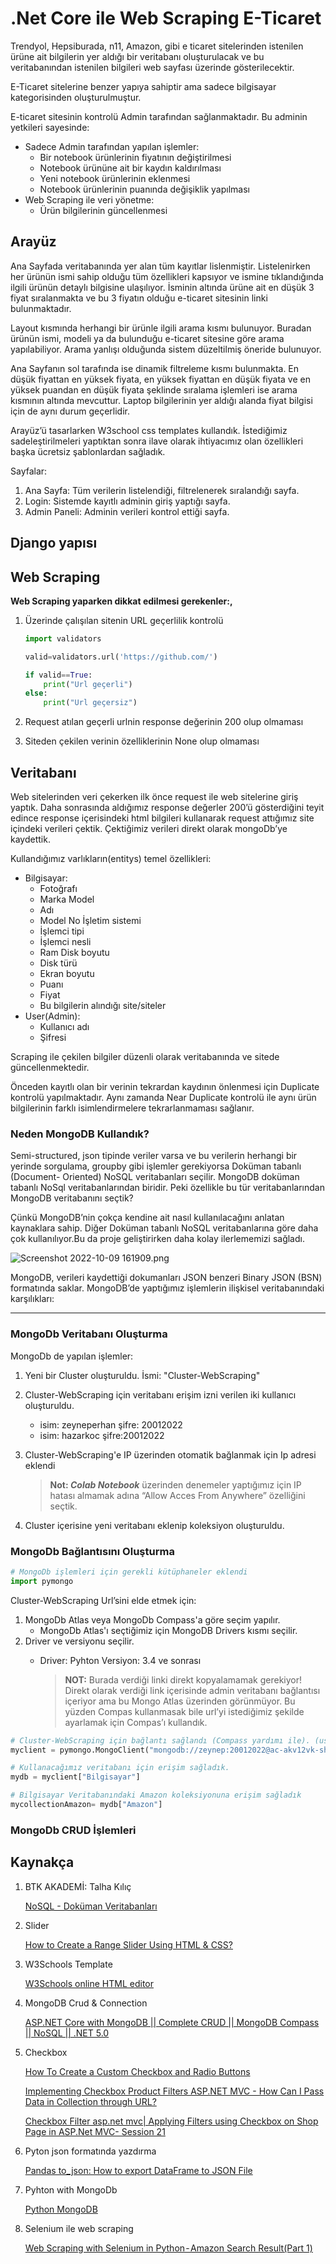 # .Net Core ile Web Scraping E-Ticaret

Trendyol, Hepsiburada, n11, Amazon, gibi e ticaret sitelerinden istenilen ürüne ait bilgilerin yer aldığı bir veritabanı oluşturulacak ve bu veritabanından istenilen bilgileri web sayfası üzerinde gösterilecektir.

E-Ticaret sitelerine benzer yapıya sahiptir ama sadece bilgisayar kategorisinden oluşturulmuştur.

E-ticaret sitesinin kontrolü Admin tarafından sağlanmaktadır. Bu adminin yetkileri sayesinde:

- Sadece Admin tarafından yapılan işlemler:
    - Bir notebook ürünlerinin fiyatının değiştirilmesi
    - Notebook ürününe ait bir kaydın kaldırılması
    - Yeni notebook ürünlerinin eklenmesi
    - Notebook ürünlerinin puanında değişiklik yapılması
- Web Scraping ile veri yönetme:
    - Ürün bilgilerinin güncellenmesi

## Arayüz

Ana Sayfada veritabanında yer alan tüm kayıtlar lislenmiştir. Listelenirken her ürünün ismi sahip olduğu tüm özellikleri kapsıyor ve ismine tıklandığında ilgili ürünün detaylı bilgisine ulaşılıyor. İsminin altında ürüne ait en düşük 3 fiyat sıralanmakta ve bu 3 fiyatın olduğu e-ticaret sitesinin linki bulunmaktadır.

Layout kısmında herhangi bir ürünle ilgili arama kısmı bulunuyor. Buradan ürünün ismi, modeli ya da bulunduğu e-ticaret sitesine göre arama yapılabiliyor. Arama yanlışı olduğunda sistem düzeltilmiş öneride bulunuyor.

Ana Sayfanın sol tarafında ise dinamik filtreleme kısmı bulunmakta. En düşük fiyattan en yüksek fiyata, en yüksek fiyattan en düşük fiyata ve en 
yüksek puandan en düşük fiyata şeklinde sıralama işlemleri ise arama kısmının altında mevcuttur. Laptop bilgilerinin yer aldığı alanda fiyat bilgisi için de aynı durum geçerlidir.

Arayüz’ü tasarlarken W3school css templates kullandık. İstediğimiz sadeleştirilmeleri yaptıktan sonra ilave olarak ihtiyacımız olan özellikleri başka ücretsiz şablonlardan sağladık.

Sayfalar: 

1. Ana Sayfa: Tüm verilerin listelendiği, filtrelenerek sıralandığı sayfa.
2. Login: Sistemde kayıtlı adminin giriş yaptığı sayfa.
3. Admin Paneli: Adminin verileri kontrol ettiği sayfa.

## Django yapısı

## Web Scraping

**Web Scraping yaparken dikkat edilmesi gerekenler:,**

1. Üzerinde çalışılan sitenin URL geçerlilik kontrolü
    
    ```python
    import validators
    
    valid=validators.url('https://github.com/')
    
    if valid==True:
        print("Url geçerli")
    else:
        print("Url geçersiz")
    ```
    
2. Request atılan geçerli urlnin response değerinin 200 olup olmaması
3. Siteden çekilen verinin özelliklerinin None olup olmaması

## Veritabanı

Web sitelerinden veri çekerken ilk önce request ile web sitelerine giriş yaptık. Daha sonrasında aldığımız response değerler 200’ü gösterdiğini teyit edince response içerisindeki html bilgileri kullanarak request attığımız site içindeki verileri çektik. Çektiğimiz verileri direkt olarak mongoDb’ye kaydettik.

Kullandığımız varlıkların(entitys) temel özellikleri: 

- Bilgisayar:
    - Fotoğrafı
    - Marka Model
    - Adı
    - Model No İşletim sistemi
    - İşlemci tipi
    - İşlemci nesli
    - Ram Disk boyutu
    - Disk türü
    - Ekran boyutu
    - Puanı
    - Fiyat
    - Bu bilgilerin alındığı site/siteler
- User(Admin):
    - Kullanıcı adı
    - Şifresi

Scraping ile çekilen bilgiler düzenli olarak veritabanında ve sitede güncellenmektedir. 

Önceden kayıtlı olan bir verinin tekrardan kaydının önlenmesi için Duplicate kontrolü yapılmaktadır. Aynı zamanda Near Duplicate kontrolü ile aynı ürün bilgilerinin farklı isimlendirmelere tekrarlanmaması sağlanır. 

### Neden MongoDB Kullandık?

Semi-structured, json tipinde veriler varsa ve bu verilerin herhangi bir yerinde sorgulama, groupby gibi işlemler gerekiyorsa Doküman tabanlı (Document- Oriented) NoSQL veritabanları seçilir. MongoDB doküman tabanlı NoSql veritabanlarından biridir. Peki özellikle bu tür veritabanlarından MongoDB veritabanını seçtik?

Çünkü MongoDB’nin çokça kendine ait nasıl kullanılacağını anlatan kaynaklara sahip. Diğer Doküman tabanlı NoSQL veritabanlarına göre daha çok kullanılıyor.Bu da proje geliştirirken daha kolay ilerlememizi sağladı.

![Screenshot 2022-10-09 161909.png](https://github.com/zeynepaslierhan/KOU-WebScraping-YazLab1/blob/main/img/Neden%20MongoDB%20Kulland%C4%B1k%201.png)

MongoDB, verileri kaydettiği dokumanları JSON benzeri Binary JSON (BSN) formatında saklar. MongoDB’de yaptığımız işlemlerin ilişkisel veritabanındaki karşılıkları:

---

### MongoDb Veritabanı Oluşturma

MongoDb de yapılan işlemler:

1. Yeni bir Cluster oluşturuldu. İsmi: "Cluster-WebScraping"
2. Cluster-WebScraping için veritabanı erişim izni verilen iki kullanıcı oluşturuldu.
    - isim: zeyneperhan şifre: 20012022
    - isim: hazarkoc şifre:20012022
3. Cluster-WebScraping'e IP üzerinden otomatik bağlanmak için Ip adresi eklendi
    
    > **Not: *Colab Notebook*** üzerinden denemeler yaptığımız için IP hatası almamak adına “Allow Acces From Anywhere” özelliğini seçtik.
    > 
4. Cluster içerisine yeni veritabanı eklenip koleksiyon oluşturuldu.

### MongoDb Bağlantısını Oluşturma

```python
# MongoDb işlemleri için gerekli kütüphaneler eklendi
import pymongo
```

Cluster-WebScraping Url’sini elde etmek için:

1. MongoDb Atlas veya MongoDb Compass'a göre seçim yapılır.
    - MongoDb Atlas'ı seçtiğimiz için MongoDB Drivers kısmı seçilir.
2. Driver ve versiyonu seçilir.
    - Driver: Pyhton Versiyon: 3.4 ve sonrası
        
        > **NOT:** Burada verdiği linki direkt kopyalamamak gerekiyor! Direkt olarak verdiği link içerisinde admin veritabanı bağlantısı içeriyor ama bu Mongo Atlas üzerinden görünmüyor. Bu yüzden Compas kullanmasak bile url’yi istediğimiz şekilde ayarlamak için Compas’ı kullandık.
        > 

```python
# Cluster-WebScraping için bağlantı sağlandı (Compass yardımı ile). (username: zeyneperhan password: 20012022)
myclient = pymongo.MongoClient("mongodb://zeynep:20012022@ac-akv12vk-shard-00-00.6erqfem.mongodb.net:27017,ac-akv12vk-shard-00-01.6erqfem.mongodb.net:27017,ac-akv12vk-shard-00-02.6erqfem.mongodb.net:27017/?ssl=true&replicaSet=atlas-8ffx15-shard-0&retryWrites=true&w=majority") 

# Kullanacağımız veritabanı için erişim sağladık.
mydb = myclient["Bilgisayar"]

# Bilgisayar Veritabanındaki Amazon koleksiyonuna erişim sağladık
mycollectionAmazon= mydb["Amazon"]
```

### MongoDb CRUD İşlemleri

## Kaynakça

1. BTK AKADEMİ: Talha Kılıç
    
    [NoSQL - Doküman Veritabanları](https://www.btkakademi.gov.tr/portal/course/nosql-dokueman-veritabanlari-21625)
    
2. Slider 
    
    [How to Create a Range Slider Using HTML & CSS?](https://uxplanet.org/how-to-create-a-range-slider-using-html-css-6112fe9346e4)
    
3. W3Schools Template
    
    [W3Schools online HTML editor](https://www.w3schools.com/w3css/tryit.asp?filename=tryw3css_templates_clothing_store&stacked=h)
    
4. MongoDB Crud & Connection
    
    [ASP.NET Core with MongoDB || Complete CRUD || MongoDB Compass || NoSQL || .NET 5.0](https://www.youtube.com/watch?v=dsvL22_w88I)
    
5. Checkbox 
    
    [How To Create a Custom Checkbox and Radio Buttons](https://www.w3schools.com/howto/howto_css_custom_checkbox.asp)
    
    [Implementing Checkbox Product Filters ASP.NET MVC - How Can I Pass Data in Collection through URL?](https://stackoverflow.com/questions/42283295/implementing-checkbox-product-filters-asp-net-mvc-how-can-i-pass-data-in-colle)
    
    [Checkbox Filter asp.net mvc| Applying Filters using Checkbox on Shop Page in ASP.Net MVC- Session 21](https://www.youtube.com/watch?v=I8ZZsXEeLxs)
    
6. Pyton json formatında yazdırma
    
    [Pandas to_json: How to export DataFrame to JSON File](https://appdividend.com/2022/03/15/pandas-to_json/#:~:text=To%20convert%20the%20object%20to,use%20the%20to_json()%20function)
    
7. Pyhton with MongoDb
    
    [Python MongoDB](https://www.w3schools.com/python/python_mongodb_getstarted.asp)
    
8. Selenium ile web scraping
    
    [Web Scraping with Selenium in Python - Amazon Search Result(Part 1)](https://medium.com/@jb.ranchana/web-scraping-with-selenium-in-python-amazon-search-result-part-1-f09c88090932)
